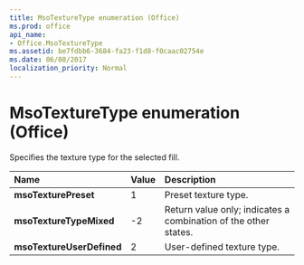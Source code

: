 ```yaml
---
title: MsoTextureType enumeration (Office)
ms.prod: office
api_name:
- Office.MsoTextureType
ms.assetid: be7fdbb6-3684-fa23-f1d8-f0caac02754e
ms.date: 06/08/2017
localization_priority: Normal
---
```



# MsoTextureType enumeration (Office)

Specifies the texture type for the selected fill.



|Name|Value|Description|
|:-----|:-----|:-----|
|**msoTexturePreset**|1|Preset texture type.|
|**msoTextureTypeMixed**|-2|Return value only; indicates a combination of the other states. |
|**msoTextureUserDefined**|2|User-defined texture type.|

